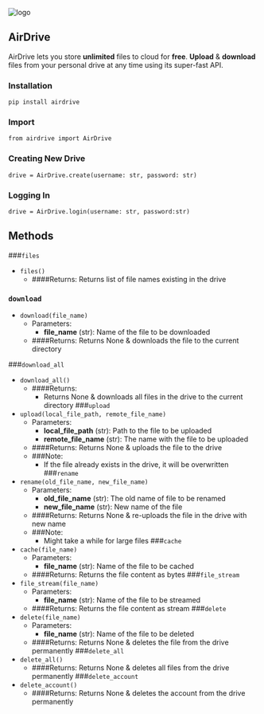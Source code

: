 ![logo](https://raw.githubusercontent.com/jnsougata/AirDrive/main/ui/air.png)   
## AirDrive
AirDrive lets you store **unlimited** files to cloud for **free**. **Upload** & **download** files from your personal drive at any time using its super-fast API. 

### Installation
`pip install airdrive`

### Import
`from airdrive import AirDrive`

### Creating New Drive
`drive = AirDrive.create(username: str, password: str)`

### Logging In
`drive = AirDrive.login(username: str, password:str)`

## Methods

###`files`  
- `files()`
  - ####Returns:
    Returns list of file names existing in the drive
    
### `download`
- `download(file_name)`
    - Parameters:
      - **file_name** (str): Name of the file to be downloaded
    - ####Returns:
      Returns None & downloads the file to the current directory

###`download_all`
- `download_all()`
    - ####Returns:
      - Returns None & downloads all files in the drive to the current directory
###`upload`
- `upload(local_file_path, remote_file_name)`
    - Parameters:
      - **local_file_path** (str): Path to the file to be uploaded
      - **remote_file_name** (str): The name with the file to be uploaded
    - ####Returns:
      Returns None & uploads the file to the drive
    - ###Note:
      - If the file already exists in the drive, it will be overwritten
###`rename`
- `rename(old_file_name, new_file_name)`
    - Parameters:
      - **old_file_name** (str): The old name of file to be renamed
      - **new_file_name** (str): New name of the file
    - ####Returns:
      Returns None & re-uploads the file in the drive with new name
    - ###Note:
      - Might take a while for large files
###`cache`
- `cache(file_name)`
    - Parameters:
      - **file_name** (str): Name of the file to be cached
    - ####Returns:
      Returns the file content as bytes
###`file_stream`
- `file_stream(file_name)`
    - Parameters:
      - **file_name** (str): Name of the file to be streamed
    - ####Returns:
      Returns the file content as stream
###`delete`
- `delete(file_name)`
    - Parameters:
      - **file_name** (str): Name of the file to be deleted
    - ####Returns:
      Returns None & deletes the file from the drive permanently
###`delete_all`
- `delete_all()`
    - ####Returns:
      Returns None & deletes all files from the drive permanently
###`delete_account`
- `delete_account()`
    - ####Returns:
      Returns None & deletes the account from the drive permanently

